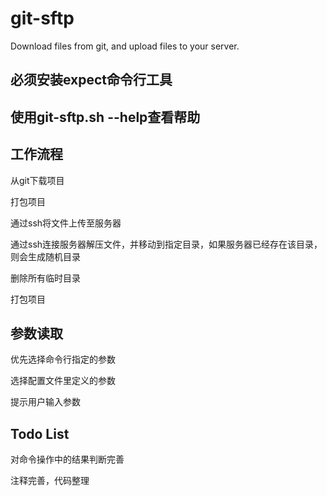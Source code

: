 # git-sftp
Download files from git, and upload files to your server.

<h2>必须安装expect命令行工具</h2>

<h2>使用<b>git-sftp.sh --help</b>查看帮助</h2>

<h2>工作流程</h2>

<p>
    从git下载项目
</p>

<p>
    打包项目
</p>

<p>
    通过ssh将文件上传至服务器
</p>

<p>
    通过ssh连接服务器解压文件，并移动到指定目录，如果服务器已经存在该目录，则会生成随机目录
</p>
<p>
    删除所有临时目录
</p>
<p>
    打包项目
</p>


<h2>参数读取</h2>

<p>
    优先选择命令行指定的参数
</p>

<p>
    选择配置文件里定义的参数
</p>

<p>
    提示用户输入参数
</p>




<h2>Todo List</h2>

<p>
    对命令操作中的结果判断完善
</p>

<p>
    注释完善，代码整理
</p>









